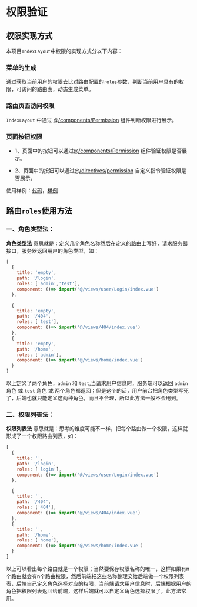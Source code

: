 # 权限验证

## 权限实现方式

本项目`IndexLayout`中权限的实现方式分以下内容：

### 菜单的生成

通过获取当前用户的权限去比对路由配置的`roles`参数，判断当前用户具有的权限，可访问的路由表，动态生成菜单。

### 路由页面访问权限

`IndexLayout` 中通过 [@/components/Permission](https://github.com/lqsong/admin-element-vue/tree/typescript.v2/src/components/Permission) 组件判断权限进行展示。

### 页面按钮权限

- 1、页面中的按钮可以通过[@/components/Permission](https://github.com/lqsong/admin-element-vue/tree/typescript.v2/src/components/Permission) 组件验证权限是否展示。

- 2、页面中的按钮可以通过[@/directives/permission](https://github.com/lqsong/admin-element-vue/tree/typescript.v2/src/directives/permission) 自定义指令验证权限是否展示。

使用样例：[代码](https://github.com/lqsong/admin-element-vue/tree/typescript.v2/src/views/roles/all)，[样例](http://tsv2-demo.admin-element-vue.liqingsong.cc/#/roles/all)


## 路由`roles`使用方法

### 一、角色类型法：

**角色类型法** 意思就是：定义几个角色名称然后在定义的路由上写好，请求服务器接口，服务器返回用户的角色类型，如：

```js
[
  {
    title: 'empty',
    path: '/login',
    roles: ['admin','test'],
    component: ()=> import('@/views/user/Login/index.vue')   
  },

  {
    title: 'empty',
    path: '/404',
    roles: ['test'],
    component: ()=> import('@/views/404/index.vue') 
  },
  {
    title: 'empty',
    path: '/home',
    roles: ['admin'],
    component: ()=> import('@/views/home/index.vue')    
  }
]
```
以上定义了两个角色，`admin` 和 `test`,当请求用户信息时，服务端可以返回 `admin` 角色 或 `test` 角色 或 两个角色都返回；但是这个的话，用户前台把角色类型写死了，后端也就只能定义这两种角色，而且不合理，所以此方法一般不会用到。


### 二、权限列表法：

**权限列表法** 意思就是：思考的维度可能不一样，把每个路由做一个权限，这样就形成了一个权限路由列表，如：

```js
[
  {
    title: '',
    path: '/login',
    roles: ['login'],
    component: ()=> import('@/views/user/Login/index.vue')  
  },

  {
    title: '',
    path: '/404',
    roles: ['404'],
    component: ()=> import('@/views/404/index.vue')   
  },
  {
    title: '',
    path: '/home',
    roles: ['home'],
    component: ()=> import('@/views/home/index.vue')   
  }
]
```
以上可以看出每个路由就是一个权限；当然要保存权限名称的唯一，这样如果有n个路由就会有n个路由权限，然后前端把这些名称整理交给后端做一个权限列表表，后端自己定义角色选择对应的权限，当前端请求用户信息时，后端根据用户的角色把权限列表返回给前端，这样后端就可以自定义角色选择权限了。此方法常用。


